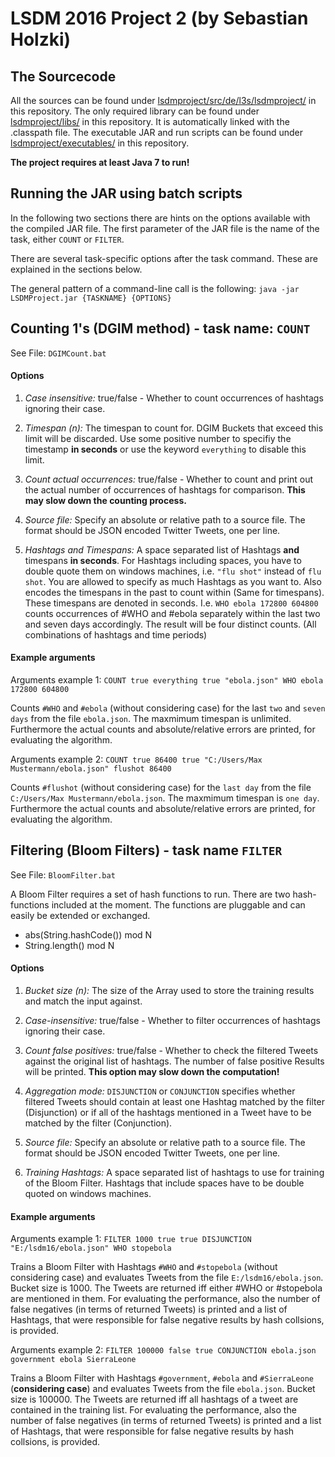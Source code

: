 
# LSDM 2016 Project 2 (by Sebastian Holzki)
## The Sourcecode
All the sources can be found under [lsdmproject/src/de/l3s/lsdmproject/](https://github.com/SebHoNDS/lsdm-project-2/tree/master/lsdmproject/src/de/l3s/lsdmproject) in this repository.
The only required library can be found under [lsdmproject/libs/](https://github.com/SebHoNDS/lsdm-project-2/tree/master/lsdmproject/libs) in this repository. It is automatically linked with the .classpath file.
The executable JAR and run scripts can be found under [lsdmproject/executables/](https://github.com/SebHoNDS/lsdm-project-2/tree/master/lsdmproject/executables) in this repository.

**The project requires at least Java 7 to run!**

## Running the JAR using batch scripts

In the following two sections there are hints on the options available with the compiled JAR file.
The first parameter of the JAR file is the name of the task, either `COUNT` or `FILTER`.

There are several task-specific options after the task command. These are explained in the sections below.

The general pattern of a command-line call is the following:
`java -jar LSDMProject.jar {TASKNAME} {OPTIONS}`

## Counting 1's (DGIM method) - task name: `COUNT`

See File: `DGIMCount.bat`

#### Options

1. *Case insensitive:* true/false - Whether to count occurrences of hashtags ignoring their case.

2. *Timespan (n):* The timespan to count for. DGIM Buckets that exceed this limit will be discarded. Use some positive number to specifiy the timestamp **in seconds** or use the keyword `everything` to disable this limit.

3. *Count actual occurrences:* true/false - Whether to count and print out the actual number of occurrences of hashtags for comparison. **This may slow down the counting process.**

4. *Source file:* Specify an absolute or relative path to a source file. The format should be JSON encoded Twitter Tweets, one per line.

5. *Hashtags and Timespans:* A space separated list of Hashtags **and** timespans **in seconds**. For Hashtags including spaces, you have to double quote them on windows machines, i.e. `"flu shot"` instead of `flu shot`. You are allowed to specify as much Hashtags as you want to. Also encodes the timespans in the past to count within (Same for timespans). These timespans are denoted in seconds. I.e. `WHO ebola 172800 604800` counts occurrences of #WHO and #ebola separately within the last two and seven days accordingly. The result will be four distinct counts. (All combinations of hashtags and time periods)

#### Example arguments

Arguments example 1:
`COUNT true everything true "ebola.json" WHO ebola 172800 604800`

Counts `#WHO` and `#ebola` (without considering case) for the last `two` and `seven days` from the file `ebola.json`. The maxmimum timespan is unlimited. Furthermore the actual counts and absolute/relative errors are printed, for evaluating the algorithm.

Arguments example 2:
`COUNT true 86400 true "C:/Users/Max Mustermann/ebola.json" flushot 86400`

Counts `#flushot` (without considering case) for the `last day` from the file `C:/Users/Max Mustermann/ebola.json`. The maxmimum timespan is `one day`. Furthermore the actual counts and absolute/relative errors are printed, for evaluating the algorithm.

## Filtering (Bloom Filters) - task name `FILTER`

See File: `BloomFilter.bat`

A Bloom Filter requires a set of hash functions to run. There are two hash-functions included at the moment. The functions are pluggable and can easily be extended or exchanged.

- abs(String.hashCode()) mod N
- String.length() mod N

#### Options

1. *Bucket size (n):* The size of the Array used to store the training results and match the input against.

2. *Case-insensitive:* true/false - Whether to filter occurrences of hashtags ignoring their case.

3. *Count false positives:* true/false - Whether to check the filtered Tweets against the original list of hashtags. The number of false positive Results will be printed. **This option may slow down the computation!**

4. *Aggregation mode:* `DISJUNCTION` or `CONJUNCTION` specifies whether filtered Tweets should contain at least one Hashtag matched by the filter (Disjunction) or if all of the hashtags mentioned in a Tweet have to be matched by the filter (Conjunction).

5. *Source file:* Specify an absolute or relative path to a source file. The format should be JSON encoded Twitter Tweets, one per line.

6. *Training Hashtags:* A space separated list of hashtags to use for training of the Bloom Filter. Hashtags that include spaces have to be double quoted on windows machines.

#### Example arguments

Arguments example 1:
`FILTER 1000 true true DISJUNCTION "E:/lsdm16/ebola.json" WHO stopebola`

Trains a Bloom Filter with Hashtags `#WHO` and `#stopebola` (without considering case) and evaluates Tweets from the file `E:/lsdm16/ebola.json`. Bucket size is 1000. The Tweets are returned iff either #WHO or #stopebola are mentioned in them. For evaluating the performance, also the number of false negatives (in terms of returned Tweets) is printed and a list of Hashtags, that were responsible for false negative results by hash collsions, is provided.

Arguments example 2:
`FILTER 100000 false true CONJUNCTION ebola.json government ebola SierraLeone`

Trains a Bloom Filter with Hashtags `#government`, `#ebola` and `#SierraLeone` (**considering case**) and evaluates Tweets from the file `ebola.json`. Bucket size is 100000. The Tweets are returned iff all hashtags of a tweet are contained in the training list. For evaluating the performance, also the number of false negatives (in terms of returned Tweets) is printed and a list of Hashtags, that were responsible for false negative results by hash collsions, is provided.
